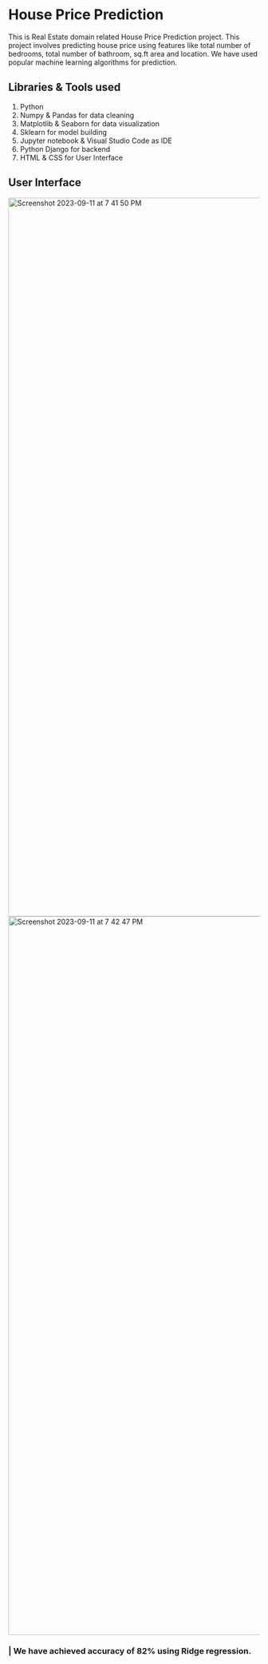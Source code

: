 # House Price Prediction
This is Real Estate domain related House Price Prediction project. This project involves predicting house price using features like total number of bedrooms, total number of bathroom, sq.ft area and location. We have used popular machine learning algorithms for prediction.

## Libraries & Tools used

1. Python
2. Numpy & Pandas for data cleaning
3. Matplotlib & Seaborn for data visualization
4. Sklearn for model building
5. Jupyter notebook & Visual Studio Code as IDE
6. Python Django for backend
7. HTML & CSS for User Interface

## User Interface

<img width="1440" alt="Screenshot 2023-09-11 at 7 41 50 PM" src="https://github.com/Prathamesh282001/House_Price_Prediction_ML_Project/assets/122107260/acdc16c1-f6a1-431e-8876-64454bd64291">

<img width="1440" alt="Screenshot 2023-09-11 at 7 42 47 PM" src="https://github.com/Prathamesh282001/House_Price_Prediction_ML_Project/assets/122107260/fe275ec3-e9a1-430c-a329-f3a6969c36ad">


### | We have achieved accuracy of 82% using Ridge regression.
